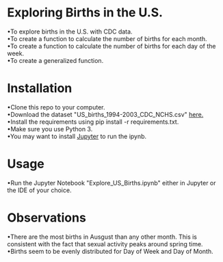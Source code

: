 # Exploring Births in the U.S.
•To explore births in the U.S. with CDC data.  
•To create a function to calculate the number of births for each month.  
•To create a function to calculate the number of births for each day of the week.  
•To create a generalized function.

# Installation
•Clone this repo to your computer.  
•Download the dataset "US_births_1994-2003_CDC_NCHS.csv" [here.](https://github.com/fivethirtyeight/data/tree/master/births)  
•Install the requirements using pip install -r requirements.txt.  
•Make sure you use Python 3.  
•You may want to install [Jupyter](http://jupyter.org/install) to run the ipynb.

# Usage
•Run the Jupyter Notebook "Explore_US_Births.ipynb" either in Jupyter or the IDE of your choice.

# Observations
•There are the most births in Ausgust than any other month. This is consistent with the fact that sexual activity peaks around spring time.  
•Births seem to be evenly distributed for Day of Week and Day of Month.
